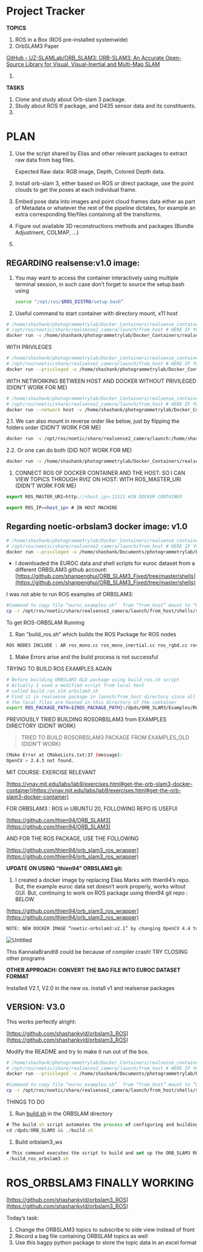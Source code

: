 # Project Tracker

**TOPICS**

1. ROS in a Box (ROS pre-installed systemwide)
2. OrbSLAM3 Paper 

[GitHub - UZ-SLAMLab/ORB_SLAM3: ORB-SLAM3: An Accurate Open-Source Library for Visual, Visual-Inertial and Multi-Map SLAM](https://github.com/UZ-SLAMLab/ORB_SLAM3)

1. 

**TASKS**

1. Clone and study about Orb-slam 3 package.
2. Study about ROS tf package, and D435 sensor data and its constituents.
3. 

# PLAN

1. Use the script shared by Elias and other relevant packages to extract raw data from bag files.
    
    Expected Raw data: RGB image, Depth, Colored Depth data.
    
2. Install orb-slam 3, either based on ROS or direct package, use the point clouds to get the poses at each individual frame.
3. Embed pose data into images and point cloud frames data either as part of Metadata or whatever the rest of the pipeline dictates, for example an extra corresponding file/files containing all the transforms.
4. Figure out available 3D reconstructions methods and packages (Bundle Adjustment, COLMAP, …)
5. 

## REGARDING realsense:v1.0 image:

1. You may want to access the container interactively using multiple terminal session, in such case don’t forget to source the setup.bash using 
    
    ```bash
    source "/opt/ros/$ROS_DISTRO/setup.bash”
    ```
    
2. Useful command to start container with directory mount, x11 host

```bash
# /home/shashank/photogrammetrylab/Docker_Containers/realsense_container/launch_from_host
# /opt/ros/noetic/share/realsense2_camera/launch/from_host # HERE IF YOU MISS /from_host directory, it will delete existing files from launch folder in container.
docker run -v /home/shashank/photogrammetrylab/Docker_Containers/realsense_container/launch_from_host:/opt/ros/noetic/share/realsense2_camera/launch/from_host/ -it --rm -e DISPLAY=$DISPLAY -v /tmp/.X11-unix:/tmp/.X11-unix realsense:v1.0
```

WITH PRIVILEGES

```bash
# /home/shashank/photogrammetrylab/Docker_Containers/realsense_container/launch_from_host
# /opt/ros/noetic/share/realsense2_camera/launch/from_host # HERE IF YOU MISS /from_host directory, it will delete existing files from launch folder in container.
docker run --privileged -v /home/shashank/photogrammetrylab/Docker_Containers/realsense_container/launch_from_host:/opt/ros/noetic/share/realsense2_camera/launch/from_host/ -it --rm -e DISPLAY=$DISPLAY -v /tmp/.X11-unix:/tmp/.X11-unix realsense:v1.0
```

WITH NETWORKING BETWEEN HOST AND DOCKER WITHOUT PRIVILEGED (DIDN’T WORK FOR ME)

```bash
# /home/shashank/photogrammetrylab/Docker_Containers/realsense_container/launch_from_host
# /opt/ros/noetic/share/realsense2_camera/launch/from_host # HERE IF YOU MISS /from_host directory, it will delete existing files from launch folder in container.
docker run --network host -v /home/shashank/photogrammetrylab/Docker_Containers/realsense_container/launch_from_host:/opt/ros/noetic/share/realsense2_camera/launch/from_host/ -it --rm -e DISPLAY=$DISPLAY -v /tmp/.X11-unix:/tmp/.X11-unix realsense:v1.0
```

2.1. We can also mount in reverse order like below, just by flipping the folders order (DIDN’T WORK FOR ME)

```bash
docker run -v /opt/ros/noetic/share/realsense2_camera/launch:/home/shashank/photogrammetrylab/Docker_Containers/realsense_container/launch_from_container -it --rm -e DISPLAY=$DISPLAY -v /tmp/.X11-unix:/tmp/.X11-unix realsense:v1.0
```

2.2. Or one can do both (DID NOT WORK FOR ME)

```bash
docker run -v /home/shashank/photogrammetrylab/Docker_Containers/realsense_container/launch:/opt/ros/noetic/share/realsense2_camera/launch/from_host/ -v /opt/ros/noetic/share/realsense2_camera/launch/:/home/shashank/photogrammetrylab/Docker_Containers/realsense_container/launch_from_container -it --rm -e DISPLAY=$DISPLAY -v /tmp/.X11-unix:/tmp/.X11-unix realsense:v1.0
```

1. CONNECT ROS OF DOCKER CONTAINER AND THE HOST: SO I CAN VIEW TOPICS THROUGH RVIZ ON HOST: WITH ROS_MASTER_URI (DIDN’T WORK FOR ME)

```jsx
export ROS_MASTER_URI=http://<host_ip>:11311 #IN DOCKER CONTAINER
```

```jsx
export ROS_IP=<host_ip> # IN HOST MACHINE
```

## Regarding noetic-orbslam3 docker image: v1.0

```bash
# /home/shashank/photogrammetrylab/Docker_Containers/realsense_container/launch_from_host
# /opt/ros/noetic/share/realsense2_camera/launch/from_host # HERE IF YOU MISS /from_host directory, it will delete existing files from launch folder in container.
docker run --privileged -v /home/shashank/Documents/photogrammetrylab/Docker_Containers/realsense_container/launch_from_host:/opt/ros/noetic/share/realsense2_camera/launch/from_host/ -it --rm -e DISPLAY=$DISPLAY -v /tmp/.X11-unix:/tmp/.X11-unix noetic-orbslam3:v1.0
```

- I downloaded the EUROC data and shell scripts for euroc dataset from a different ORBSLAM3 github account: [https://github.com/shanpenghui/ORB_SLAM3_Fixed/tree/master/shells](https://github.com/shanpenghui/ORB_SLAM3_Fixed/tree/master/shells)

I was not able to run ROS examples of ORBSLAM3: 

```bash
#Command to copy file “euroc_examples.sh”  from “from_host” mount to “ORBSLAM3” folder.
cp -r /opt/ros/noetic/share/realsense2_camera/launch/from_host/shells/shells/euroc_examples.sh /dpds/ORB_SLAM3
```

To get ROS-ORBSLAM Running

1. Ran “build_ros.sh” which builds the ROS Package for ROS nodes

```bash
ROS NODES INCLUDE : AR ros_mono.cc ros_mono_inertial.cc ros_rgbd.cc ros_stereo.cc ros_stereo_inertial.cc
```

1. Make Errors arise and the build process is not successful

TRYING TO BUILD ROS EXAMPLES AGAIN

```bash
# Before building ORBSLAM3 OLD package using build_ros.sh script
# Actually I used a modified script from local host 
# called build_ros_old_orbslam3.sh
# Find it in realsense package in launch/from_host directory since all 
# the local files are hosted in this directory of the container
export ROS_PACKAGE_PATH=${ROS_PACKAGE_PATH}:/dpds/ORB_SLAM3/Examples/ROS
```

PREVIOUSLY TRIED BUILDING ROSORBSLAM3 from EXAMPLES DIRECTORY (DIDNT WORK)

> TRIED TO BUILD ROSORBSLAM3 PACKAGE FROM EXAMPLES_OLD (DIDN’T WORK)
> 

```bash
CMake Error at CMakeLists.txt:37 (message):
OpenCV > 2.4.3 not found.
```

MIT COURSE: EXERCISE RELEVANT

[https://vnav.mit.edu/labs/lab9/exercises.html#get-the-orb-slam3-docker-container](https://vnav.mit.edu/labs/lab9/exercises.html#get-the-orb-slam3-docker-container)

FOR ORBSLAM3 : ROS in UBUNTU 20, FOLLOWING REPO IS USEFUl

[https://github.com/thien94/ORB_SLAM3](https://github.com/thien94/ORB_SLAM3)

AND FOR THE ROS PACKAGE, USE THE FOLLOWING

[https://github.com/thien94/orb_slam3_ros_wrapper](https://github.com/thien94/orb_slam3_ros_wrapper)

**UPDATE ON USING “thien94” ORBSLAM3 git:**

1. I created a docker image by replacing Elias Marks with thien94’s repo. But, the example euroc data set doesn’t work properly, works witout GUI. But, continuing to work on ROS package using thien94 git repo : BELOW

[https://github.com/thien94/orb_slam3_ros_wrapper](https://github.com/thien94/orb_slam3_ros_wrapper)

```bash
NOTE: NEW DOCKER IMAGE “noetic-orbslam3:v2.1” by changing OpenCV 4.4 to 4.2 while installing opencv
```

![Untitled](Project%20Tracker%204088917ca2994b299bd102ed383bd105/Untitled.png)

This KannalaBrandt8 could be because of compiler crash! TRY CLOSING other programs 

**OTHER APPROACH: CONVERT THE BAG FILE INTO EUROC DATASET FORMAT**

Installed V2.1, V2.0 in the new os. install v1 and realsense packages

## VERSION: V3.0

This works perfectly alright:

[https://github.com/shashankyld/orbslam3_ROS](https://github.com/shashankyld/orbslam3_ROS)

Modify the README and try to make it run out of the box.

```bash
# /home/shashank/photogrammetrylab/Docker_Containers/realsense_container/launch_from_host
# /opt/ros/noetic/share/realsense2_camera/launch/from_host # HERE IF YOU MISS /from_host directory, it will delete existing files from launch folder in container.
docker run --privileged -v /home/shashank/Documents/photogrammetrylab/Docker_Containers/realsense_container/launch_from_host:/opt/ros/noetic/share/realsense2_camera/launch/from_host/ -it --rm -e DISPLAY=$DISPLAY -v /tmp/.X11-unix:/tmp/.X11-unix noetic-orbslam3:v3.0
```

```bash
#Command to copy file “euroc_examples.sh”  from “from_host” mount to “ORBSLAM3” folder.
cp -r /opt/ros/noetic/share/realsense2_camera/launch/from_host/shells/shells/euroc_examples.sh /dpds/ORB_SLAM3
```

THINGS TO DO

1. Run [build.sh](http://build.sh) in the ORBSLAM directory

```jsx
# The build.sh script automates the process of configuring and building ORB_SLAM3 and its required third-party libraries
cd /dpds/ORB_SLAM3 && ./build.sh
```

1. Build orbslam3_ws 

```jsx
# This command executes the script to build and set up the ORB_SLAM3 ROS workspace.
./build_ros_orbslam3.sh
```

# ROS_ORBSLAM3 FINALLY WORKING

[https://github.com/shashankyld/orbslam3_ROS](https://github.com/shashankyld/orbslam3_ROS)

Today’s task:

1. Change the ORBSLAM3 topics to subscribe to side view instead of front
2. Record a bag file containing ORBSLAM topics as well
3. Use this bagpy python package to store the topic data in an excel format
